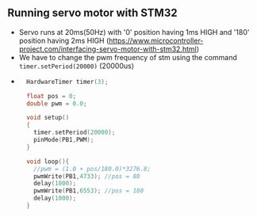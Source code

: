 ## Running servo motor with STM32

*  Servo runs at 20ms(50Hz) with '0' position having 1ms HIGH and '180' position having 2ms HIGH
(https://www.microcontroller-project.com/interfacing-servo-motor-with-stm32.html)
*  We have to change the pwm frequency of stm using the command `timer.setPeriod(20000)` (20000us)
* ```c
    HardwareTimer timer(3);

	float pos = 0;
	double pwm = 0.0;

	void setup()
	{
	  timer.setPeriod(20000);
	  pinMode(PB1,PWM);
	}

	void loop(){
	  //pwm = (1.0 + pos/180.0)*3276.8;
	  pwmWrite(PB1,4733); //pos = 80
	  delay(1000);
	  pwmWrite(PB1,6553); //pos = 180
	  delay(1000);
	}
```